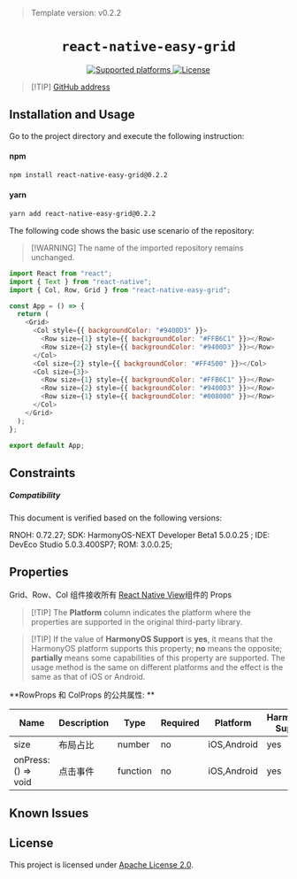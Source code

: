 > Template version: v0.2.2

<p align="center">
  <h1 align="center"> <code>react-native-easy-grid</code> </h1>
</p>
<p align="center">
    <a href="https://github.com/GeekyAnts/react-native-easy-grid">
        <img src="https://img.shields.io/badge/platforms-android%20|%20ios%20|%20harmony%20-lightgrey.svg" alt="Supported platforms" />
    </a>
    <a href="https://github.com/GeekyAnts/react-native-easy-grid/blob/master/LICENSE">
        <img src="https://img.shields.io/badge/license-Apache License 2.0-green.svg" alt="License" />
    </a>
</p>

> [!TIP] [GitHub address](https://github.com/GeekyAnts/react-native-easy-grid)

## Installation and Usage

Go to the project directory and execute the following instruction:

#### **npm**

```bash
npm install react-native-easy-grid@0.2.2
```

#### **yarn**

```bash
yarn add react-native-easy-grid@0.2.2
```

<!-- tabs:end -->

The following code shows the basic use scenario of the repository:

> [!WARNING] The name of the imported repository remains unchanged.

```js
import React from "react";
import { Text } from "react-native";
import { Col, Row, Grid } from "react-native-easy-grid";

const App = () => {
  return (
    <Grid>
      <Col style={{ backgroundColor: "#9400D3" }}>
        <Row size={1} style={{ backgroundColor: "#FFB6C1" }}></Row>
        <Row size={2} style={{ backgroundColor: "#9400D3" }}></Row>
      </Col>
      <Col size={2} style={{ backgroundColor: "#FF4500" }}></Col>
      <Col size={3}>
        <Row size={1} style={{ backgroundColor: "#FFB6C1" }}></Row>
        <Row size={2} style={{ backgroundColor: "#9400D3" }}></Row>
        <Row size={1} style={{ backgroundColor: "#008000" }}></Row>
      </Col>
    </Grid>
  );
};

export default App;
```

## Constraints

##### Compatibility

This document is verified based on the following versions:

RNOH: 0.72.27; SDK: HarmonyOS-NEXT Developer Beta1 5.0.0.25 ; IDE: DevEco Studio 5.0.3.400SP7; ROM: 3.0.0.25;

## Properties

Grid、Row、Col 组件接收所有 [React Native View](https://reactnative.dev/docs/view#props)组件的 Props

> [!TIP] The **Platform** column indicates the platform where the properties are supported in the original third-party library.

> [!TIP] If the value of **HarmonyOS Support** is **yes**, it means that the HarmonyOS platform supports this property; **no** means the opposite; **partially** means some capabilities of this property are supported. The usage method is the same on different platforms and the effect is the same as that of iOS or Android.

**RowProps 和 ColProps 的公共属性: **

| Name                | Description | Type     | Required | Platform    | HarmonyOS Support |
| ------------------- | ----------- | -------- | -------- | ----------- | ----------------- |
| size                | 布局占比    | number   | no       | iOS,Android | yes               |
| onPress: () => void | 点击事件    | function | no       | iOS,Android | yes               |

## Known Issues

## License

This project is licensed under [Apache License 2.0](https://github.com/GeekyAnts/react-native-easy-grid/blob/master/LICENSE).
